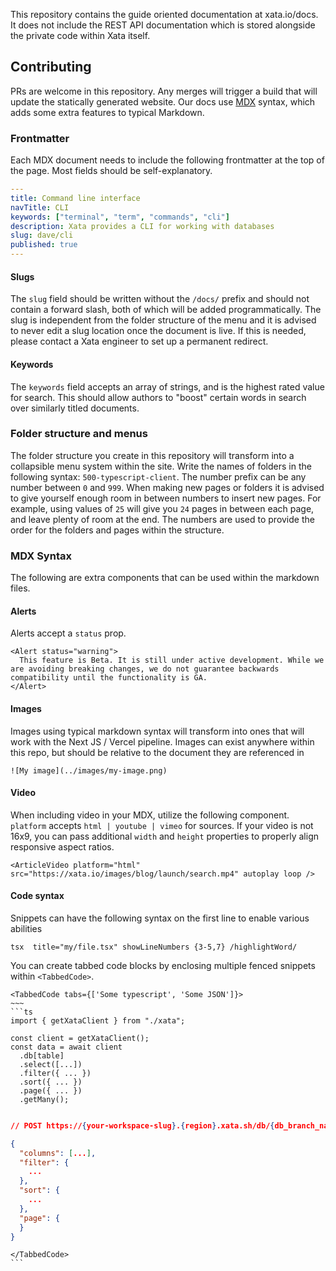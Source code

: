 This repository contains the guide oriented documentation at xata.io/docs. It does not include the REST API documentation which is stored alongside the private code within Xata itself.

## Contributing

PRs are welcome in this repository. Any merges will trigger a build that will update the statically generated website. Our docs use [MDX](https://mdxjs.com/) syntax, which adds some extra features to typical Markdown.

### Frontmatter

Each MDX document needs to include the following frontmatter at the top of the page. Most fields should be self-explanatory.

```yaml
---
title: Command line interface
navTitle: CLI
keywords: ["terminal", "term", "commands", "cli"]
description: Xata provides a CLI for working with databases
slug: dave/cli
published: true
---
```

#### Slugs

The `slug` field should be written without the `/docs/` prefix and should not contain a forward slash, both of which will be added programmatically. The slug is independent from the folder structure of the menu and it is advised to never edit a slug location once the document is live. If this is needed, please contact a Xata engineer to set up a permanent redirect.

#### Keywords

The `keywords` field accepts an array of strings, and is the highest rated value for search. This should allow authors to "boost" certain words in search over similarly titled documents.

### Folder structure and menus

The folder structure you create in this repository will transform into a collapsible menu system within the site. Write the names of folders in the following syntax: `500-typescript-client`. The number prefix can be any number between `0` and `999`. When making new pages or folders it is advised to give yourself enough room in between numbers to insert new pages. For example, using values of `25` will give you `24` pages in between each page, and leave plenty of room at the end. The numbers are used to provide the order for the folders and pages within the structure.

### MDX Syntax

The following are extra components that can be used within the markdown files.

#### Alerts

Alerts accept a `status` prop.

```tsx
<Alert status="warning">
  This feature is Beta. It is still under active development. While we are avoiding breaking changes, we do not guarantee backwards compatibility until the functionality is GA.
</Alert>
```

#### Images

Images using typical markdown syntax will transform into ones that will work with the Next JS / Vercel pipeline. Images can exist anywhere within this repo, but should be relative to the document they are referenced in

```
![My image](../images/my-image.png)
```

#### Video

When including video in your MDX, utilize the following component. `platform` accepts `html | youtube | vimeo` for sources. If your video is not 16x9, you can pass additional `width` and `height` properties to properly align responsive aspect ratios.

```tsx
<ArticleVideo platform="html" src="https://xata.io/images/blog/launch/search.mp4" autoplay loop />
```

#### Code syntax

Snippets can have the following syntax on the first line to enable various abilities

```
tsx  title="my/file.tsx" showLineNumbers {3-5,7} /highlightWord/
```

You can create tabbed code blocks by enclosing multiple fenced snippets within `<TabbedCode>`.

```tsx
<TabbedCode tabs={['Some typescript', 'Some JSON']}>
~~~
```ts
import { getXataClient } from "./xata";

const client = getXataClient();
const data = await client
  .db[table]
  .select([...])
  .filter({ ... })
  .sort({ ... })
  .page({ ... })
  .getMany();
```
~~~
~~~
```json
// POST https://{your-workspace-slug}.{region}.xata.sh/db/{db_branch_name}/tables/{table_name}/query

{
  "columns": [...],
  "filter": {
    ...
  },
  "sort": {
    ...
  },
  "page": {
  }
}
```
~~~
</TabbedCode>
```
